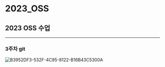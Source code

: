 # 2023_OSS
## 2023 OSS 수업
***
### 3주차 git
![B3952DF3-532F-4C95-8122-B16B43C5300A](https://user-images.githubusercontent.com/121880741/227795268-789b341f-7175-45f2-a591-664d449c3266.png)   

